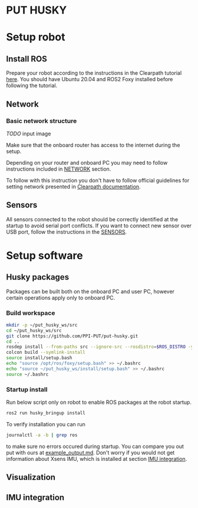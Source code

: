 # PUT HUSKY 

# Setup robot

## Install ROS

Prepare your robot according to the instructions in the Clearpath tutorial [here](https://clearpathrobotics.com/assets/guides/foxy/husky/index.html). You should have Ubuntu 20.04 and ROS2 Foxy installed before following the tutorial.

## Network

### Basic network structure
 
_TODO_ input image

Make sure that the onboard router has access to the internet during the setup.

Depending on your router and onboard PC you may need to follow instructions included in [NETWORK](NETWORK.md) section.

To follow with this instruction you don't have to follow official guidelines for setting network presented in [Clearpath documentation](https://clearpathrobotics.com/assets/guides/foxy/husky/HuskyNetwork.html).

## Sensors

All sensors connected to the robot should be correctly identified at the startup to avoid serial port conflicts. If you want to connect new sensor over USB port, follow the instructions in the [SENSORS](SENSORS.md).

# Setup software

## Husky packages

Packages can be built both on the onboard PC and user PC, however certain operations apply only to onboard PC.

### Build workspace
```sh
mkdir -p ~/put_husky_ws/src
cd ~/put_husky_ws/src
git clone https://github.com/PPI-PUT/put-husky.git
cd ..
rosdep install --from-paths src --ignore-src --rosdistro=$ROS_DISTRO -y
colcon build --symlink-install
source install/setup.bash
echo "source /opt/ros/foxy/setup.bash" >> ~/.bashrc
echo "source ~/put_husky_ws/install/setup.bash" >> ~/.bashrc
source ~/.bashrc
```
### Startup install
Run below script only on robot to enable ROS packages at the robot startup.
```sh
ros2 run husky_bringup install
```
To verify installation you can run
```sh
journalctl -a -b | grep ros
```
to make sure no errors occured during startup. You can compare you out put with ours at [example_output.md](example_output.md). Don't worry if you would not get information about Xsens IMU, which is installed at section [IMU integration](#imu-integration).


## Visualization

## IMU integration

